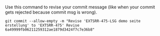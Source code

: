 Use this command to revise your commit message (like when your commit gets rejected because commit msg is wrong). 

`git commit --allow-empty -m "Revise 'EXTSRR-475-LSG demo seite erstellung' to 'EXTSRR-475' Revise 6a49999fb06211259312ae1879d3424f7c7e36b8"`
